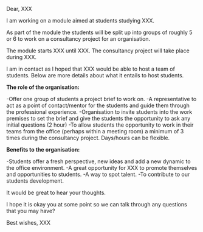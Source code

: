 Dear, XXX


I am working on a module aimed at students studying XXX. 

As part of the module the students will be split up into groups of roughly 5 or 6 to work on a consultancy project for an organisation.

The module starts XXX until XXX. The consultancy project will take place during XXX. 

I am in contact as I hoped that XXX would be able to host a team of students. Below are more details about what it entails to host students. 

**The role of the organisation:**

-Offer one group of students a project brief to work on. 
-A representative to act as a point of contact/mentor for the students and guide them through the professional experience. 
-Organisation to invite students into the work premises to set the brief and give the students the opportunity to ask any initial questions (2 hour) 
-To allow students the opportunity to work in their teams from the office (perhaps within a meeting room) a minimum of 3 times during the consultancy project. Days/hours can be flexible. 

**Benefits to the organisation:**

-Students offer a fresh perspective, new ideas and add a new dynamic to the office environment. 
-A great opportunity for XXX to promote themselves and opportunities to students. 
-A way to spot talent. 
-To contribute to our students development. 

It would be great to hear your thoughts. 

I hope it is okay you at some point so we can talk through any questions that you may have? 

Best wishes, 
XXX

